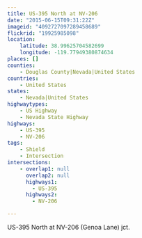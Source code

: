 ```yaml
---
title: US-395 North at NV-206
date: "2015-06-15T09:31:22Z"
imageid: "4092727097289458689"
flickrid: "19925985098"
location:
    latitude: 38.99625704582699
    longitude: -119.77949380874634
places: []
counties:
    - Douglas County|Nevada|United States
countries:
    - United States
states:
    - Nevada|United States
highwaytypes:
    - US Highway
    - Nevada State Highway
highways:
    - US-395
    - NV-206
tags:
    - Shield
    - Intersection
intersections:
    - overlap1: null
      overlap2: null
      highways1:
        - US-395
      highways2:
        - NV-206

---
```

US-395 North at NV-206 (Genoa Lane) jct.
